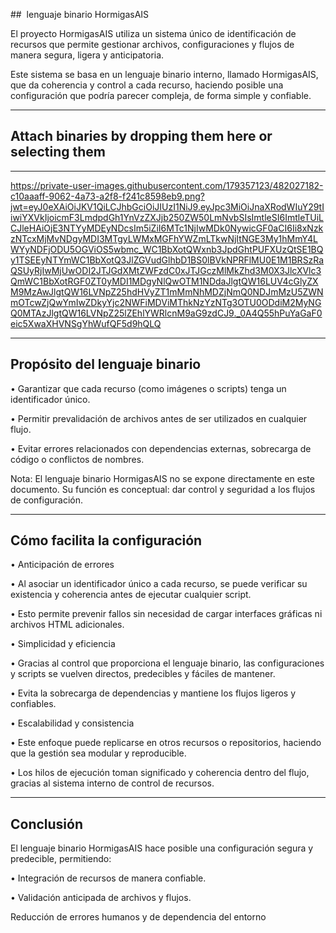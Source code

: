 ##  lenguaje binario HormigasAIS 

El proyecto HormigasAIS utiliza un sistema único de identificación de recursos que permite gestionar archivos, configuraciones y flujos de manera segura, ligera y anticipatoria. 

Este sistema se basa en un lenguaje binario interno, llamado HormigasAIS, que da coherencia y control a cada recurso, haciendo posible una configuración que podría parecer compleja, de forma simple y confiable. 

---

## Attach binaries by dropping them here or selecting them 

---


https://private-user-images.githubusercontent.com/179357123/482027182-c10aaaff-9062-4a73-a2f8-f241c8598eb9.png?jwt=eyJ0eXAiOiJKV1QiLCJhbGciOiJIUzI1NiJ9.eyJpc3MiOiJnaXRodWIuY29tIiwiYXVkIjoicmF3LmdpdGh1YnVzZXJjb250ZW50LmNvbSIsImtleSI6ImtleTUiLCJleHAiOjE3NTYyMDEyNDcsIm5iZiI6MTc1NjIwMDk0NywicGF0aCI6Ii8xNzkzNTcxMjMvNDgyMDI3MTgyLWMxMGFhYWZmLTkwNjItNGE3My1hMmY4LWYyNDFjODU5OGViOS5wbmc_WC1BbXotQWxnb3JpdGhtPUFXUzQtSE1BQy1TSEEyNTYmWC1BbXotQ3JlZGVudGlhbD1BS0lBVkNPRFlMU0E1M1BRSzRaQSUyRjIwMjUwODI2JTJGdXMtZWFzdC0xJTJGczMlMkZhd3M0X3JlcXVlc3QmWC1BbXotRGF0ZT0yMDI1MDgyNlQwOTM1NDdaJlgtQW16LUV4cGlyZXM9MzAwJlgtQW16LVNpZ25hdHVyZT1mMmNhMDZjNmQ0NDJmMzU5ZWNmOTcwZjQwYmIwZDkyYjc2NWFiMDViMThkNzYzNTg3OTU0ODdiM2MyNGQ0MTAzJlgtQW16LVNpZ25lZEhlYWRlcnM9aG9zdCJ9._0A4Q55hPuYaGaF0eic5XwaXHVNSgYhWufQF5d9hQLQ

--- 

## Propósito del lenguaje binario 

• Garantizar que cada recurso (como imágenes o scripts) tenga un identificador único. 

• Permitir prevalidación de archivos antes de ser utilizados en cualquier flujo. 

• Evitar errores relacionados con dependencias externas, sobrecarga de código o conflictos de nombres. 

Nota: El lenguaje binario HormigasAIS no se expone directamente en este documento. Su función es conceptual: dar control y seguridad a los flujos de configuración. 

--- 

## Cómo facilita la configuración 

• Anticipación de errores 

• Al asociar un identificador único a cada recurso, se puede verificar su existencia y coherencia antes de ejecutar cualquier script. 

• Esto permite prevenir fallos sin necesidad de cargar interfaces gráficas ni archivos HTML adicionales. 

• Simplicidad y eficiencia 

• Gracias al control que proporciona el lenguaje binario, las configuraciones y scripts se vuelven directos, predecibles y fáciles de mantener. 

• Evita la sobrecarga de dependencias y mantiene los flujos ligeros y confiables. 

• Escalabilidad y consistencia 

• Este enfoque puede replicarse en otros recursos o repositorios, haciendo que la gestión sea modular y reproducible. 

• Los hilos de ejecución toman significado y coherencia dentro del flujo, gracias al sistema interno de control de recursos. 

--- 

## Conclusión 

El lenguaje binario HormigasAIS hace posible una configuración segura y predecible, permitiendo: 

• Integración de recursos de manera confiable. 

• Validación anticipada de archivos y flujos. 

Reducción de errores humanos y de dependencia del entorno
